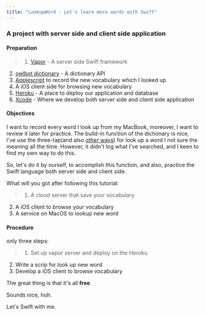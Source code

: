 ```yaml
---
title: "LookupWord - Let's learn more words with Swift"
---
```


### A project with server side and client side application



#### Preparation
> 1. [Vapor](http://vapor.university/) - A server side Swift framework
2. [owlbot dictionary](https://owlbot.info/api/v1/dictionary/owl) - A dictionary API
3. [Applescript](http://apple.stackexchange.com/questions/121790/is-there-a-way-to-track-my-look-ups-in-the-osx-dictionary/121802#121802) to record the new vocabulary which I looked up
4. A iOS client side for browsing new vocabulary
5. [Heroku](https://www.heroku.com/) - A place to deploy our application and database
6. [Xcode](https://itunes.apple.com/hk/app/xcode/id497799835?l=zh&mt=12) - Where we develop both server side and client side application


#### Objectives

I want to record every word I look up from my MacBook, moreover, I want to review it later for practice. The build-in function of the dictionary is nice, I've use the three-tap(and also [other ways](https://computers.tutsplus.com/tutorials/quick-tip-5-ways-to-grab-a-definition-in-os-x--mac-31062)) for look up a word I not sure the meaning all the time. However, it didn't log what I've searched, and I keen to find my own way to do this.

So, let's do it by ourself, to accomplish this function, and also, practice the Swift language both server side and client side.

What will you got after following this tutorial:

> 1. A cloud server that save your vocabulary
2. A iOS client to browse your vocabulary
3. A service on MacOS to lookup new word


#### Procedure 

only three steps:

> 1. Set up vapor server and deploy on the Heroku
2. Write a scrip for look up new word
3. Develop a iOS client to browse vocabulary





The great thing is that it's all **free**.

Sounds nice, huh. 

Let's Swift with me.